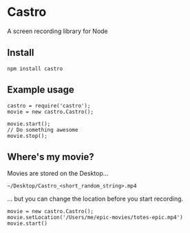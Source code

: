 Castro
===========

A screen recording library for Node


## Install

    npm install castro

## Example usage

    castro = require('castro');
    movie = new castro.Castro();
    
    movie.start();
    // Do something awesome
    movie.stop();

## Where's my movie?

Movies are stored on the Desktop...

    ~/Desktop/Castro_<short_random_string>.mp4

... but you can change the location before you start recording.

    movie = new castro.Castro();
    movie.setLocation('/Users/me/epic-movies/totes-epic.mp4')
    movie.start()
